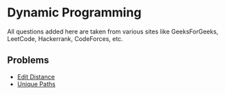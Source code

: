 # Dynamic Programming
All questions added here are taken from various sites like GeeksForGeeks, LeetCode, Hackerrank, CodeForces, etc.

## Problems
- [Edit Distance](https://github.com/srsandy/Data-Structures-and-Algorithms-in-Java-2nd-Edition-by-Robert-Lafore/blob/master/Practice%20Problems/Dynamic%20Programming/Edit_Distance)
- [Unique Paths](https://github.com/srsandy/Data-Structures-and-Algorithms-in-Java-2nd-Edition-by-Robert-Lafore/blob/master/Practice%20Problems/Dynamic%20Programming/Unique%20Paths)

